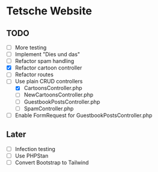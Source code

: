 # Tetsche Website

## TODO

* [ ] More testing
* [ ] Implement "Dies und das"
* [ ] Refactor spam handling
* [X] Refactor cartoon controller
* [ ] Refactor routes
* [ ] Use plain CRUD controllers
  * [X] CartoonsController.php
  * [ ] NewCartoonsController.php
  * [ ] GuestbookPostsController.php
  * [ ] SpamController.php
* [ ] Enable FormRequest for GuestbookPostsController.php

## Later
* [ ] Infection testing
* [ ] Use PHPStan
* [ ] Convert Bootstrap to Tailwind
